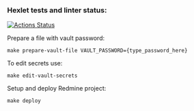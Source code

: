 ### Hexlet tests and linter status:
[![Actions Status](https://github.com/tomirisarman/devops-for-programmers-project-76/actions/workflows/hexlet-check.yml/badge.svg)](https://github.com/tomirisarman/devops-for-programmers-project-76/actions)

Prepare a file with vault password:
```
make prepare-vault-file VAULT_PASSWORD={type_password_here}
```

To edit secrets use:
```
make edit-vault-secrets
```

Setup and deploy Redmine project:
```
make deploy
```
